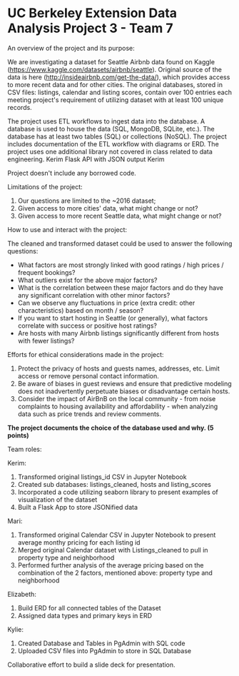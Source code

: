 # UC Berkeley Extension Data Analysis Project 3 - Team 7

An overview of the project and its purpose:

We are investigating a dataset for Seattle Airbnb data found on Kaggle (https://www.kaggle.com/datasets/airbnb/seattle).
Original source of the data is here (http://insideairbnb.com/get-the-data/), which provides access to more recent data and for other cities. The original databases, stored in CSV files: listings, calendar and listing scores, contain over 100 entries each meeting project's requirement of utilizing dataset with at least 100 unique records.

The project uses ETL workflows to ingest data into the database. 
A database is used to house the data (SQL, MongoDB, SQLite, etc.). The database has at least two tables (SQL) or collections (NoSQL).
The project includes documentation of the ETL workflow with diagrams or ERD. 
The project uses one additional library not covered in class related to data engineering. Kerim
Flask API with JSON output Kerim

Project doesn't include any borrowed code.

Limitations of the project:
1. Our questions are limited to the ~2016 dataset;
2. Given access to more cities' data, what might change or not?
2. Given access to more recent Seattle data, what might change or not?

How to use and interact with the project:

The cleaned and transformed dataset could be used to answer the following questions:
- What factors are most strongly linked with good ratings / high prices / frequent bookings?
- What outliers exist for the above major factors?
- What is the correlation between these major factors and do they have any significant correlation with other minor factors?
- Can we observe any fluctuations in price (extra credit: other characteristics) based on month / season?
- If you want to start hosting in Seattle (or generally), what factors correlate with success or positive host ratings?
- Are hosts with many Airbnb listings significantly different from hosts with fewer listings?


Efforts for ethical considerations made in the project:

1. Protect the privacy of hosts and guests names, addresses, etc.  Limit access or remove personal contact information.
2. Be aware of biases in guest reviews and ensure that predictive modeling does not inadvertently perpetuate biases or disadvantage certain hosts. 
3. Consider the impact of AirBnB on the local community - from noise complaints  to housing availability and affordability - when analyzing data such as price trends and review comments. 


**The project documents the choice of the database used and why. (5 points)**


Team roles:

Kerim:
 1. Transformed original listings_id CSV in Jupyter Notebook
 2. Created sub databases: listings_cleaned, hosts and listing_scores
 3. Incorporated a code utilizing seaborn library to present examples of visualization of the dataset
 4. Built a Flask App to store JSONified data

Mari:
 1. Transformed original Calendar CSV in Jupyter Notebook to present average monthy pricing for each listing id
 2. Merged original Calendar dataset with Listings_cleaned to pull in property type and neighborhood
 3. Performed further analysis of the average pricing based on the combination of the 2 factors, mentioned above: property type and neighborhood

Elizabeth:
 1. Build ERD for all connected tables of the Dataset
 2. Assigned data types and primary keys in ERD

Kylie:
 1. Created Database and Tables in PgAdmin with SQL code
 2. Uploaded CSV files into PgAdmin to store in SQL Database

Collaborative effort to build a slide deck for presentation.






